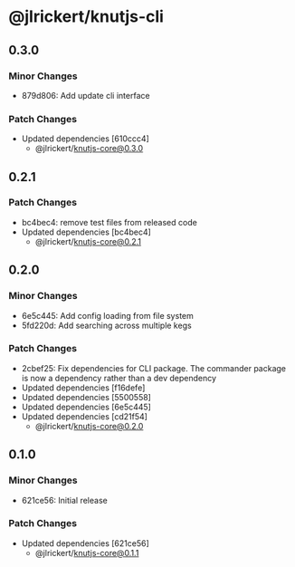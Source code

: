 # @jlrickert/knutjs-cli

## 0.3.0

### Minor Changes

- 879d806: Add update cli interface

### Patch Changes

- Updated dependencies [610ccc4]
  - @jlrickert/knutjs-core@0.3.0

## 0.2.1

### Patch Changes

- bc4bec4: remove test files from released code
- Updated dependencies [bc4bec4]
  - @jlrickert/knutjs-core@0.2.1

## 0.2.0

### Minor Changes

- 6e5c445: Add config loading from file system
- 5fd220d: Add searching across multiple kegs

### Patch Changes

- 2cbef25: Fix dependencies for CLI package. The commander package is now a dependency
  rather than a dev dependency
- Updated dependencies [f16defe]
- Updated dependencies [5500558]
- Updated dependencies [6e5c445]
- Updated dependencies [cd21f54]
  - @jlrickert/knutjs-core@0.2.0

## 0.1.0

### Minor Changes

- 621ce56: Initial release

### Patch Changes

- Updated dependencies [621ce56]
  - @jlrickert/knutjs-core@0.1.1
